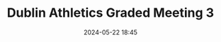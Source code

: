 ---
title: Dublin Athletics Graded Meeting 3
location: Tallaght Stadium
date: 2024-05-22 18:45
latitude: 53.291533 
longitude: -6.356521
results:
  - place: 14
    name: Orla Gordon
    time: 5.43.98
    category: 1500m Grade D 
    note: 
  - place: 4
    name: David Carroll
    time: 4.20.75
    category: 1500m Men Grade C Heat 1
    note:
  - place: 6
    name: Mark Naylor
    time: 4.22.15
    category: 1500m Men Grade C Heat 1
    note:
  - place: 1
    name: Conor Galvin
    time: 4.49.00
    category: 1500m Men Grade D Heat 1
    note:
  - place: 2
    name: Keith Lunders
    time: 4.49.80 
    category: 1500m Men Grade D Heat 1
    note:
  - place: 6
    name: Oisin Murphy
    time: 5.05.01 
    category: 1500m Men Grade D Heat 1
    note:
  - place: 8
    name: Peter Bowe
    time: 5.10.43
    category: 1500m Men Grade D Heat 1
    note:
  - place: 11
    name: Alejandro Cavallo
    time: 5.20.64 
    category: 1500m Men Grade D Heat 1
    note:
---